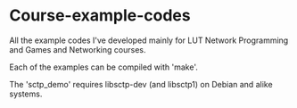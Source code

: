 Course-example-codes
====================

All the example codes I've developed mainly for LUT Network Programming and Games and Networking courses.

Each of the examples can be compiled with 'make'.

The 'sctp_demo' requires libsctp-dev (and libsctp1) on Debian and alike systems.
